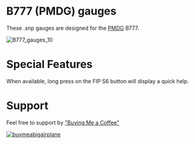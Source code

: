 # B777 (PMDG) gauges

These .snp gauges are designed for the [PMDG](https://pmdg.com/msfs/) B777.

![B777_gauges_10](https://github.com/user-attachments/assets/41187872-f7f5-4113-a5dd-342d3a20e23d)

# Special Features

When available, long press on the FIP S6 button will display a quick help.

# Support

Feel free to support by ["Buying Me a Coffee" ](https://buymeacoffee.com/1l2p)

[![buymeabigairplane](https://github.com/1l2p-dev/spad-fip-gauges/assets/26790042/db47cd19-976c-4e12-ae8c-80bd245a558b)](https://buymeacoffee.com/1l2p)
